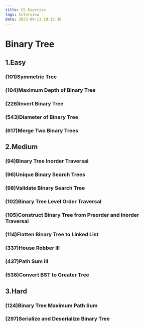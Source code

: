 ```yaml
---
title: CS Exercise
tags: Interview
date: 2023-09-11 10:15:38
---
```


# Binary Tree

##   1.Easy

###   (101)Symmetric Tree

###   (104)Maximum Depth of Binary Tree

###   (226)Invert Binary Tree

###   (543)Diameter of Binary Tree

###   (617)Merge Two Binary Trees

##   2.Medium

###   (94)Binary Tree Inorder Traversal

###   (96)Unique Binary Search Trees

###   (98)Validate Binary Search Tree

###   (102)Binary Tree Level Order Traversal

###   (105)Construct Binary Tree from Preorder and Inorder Traversal

###   (114)Flatten Binary Tree to Linked List

###   (337)House Robber III

###   (437)Path Sum III

###   (538)Convert BST to Greater Tree

##   3.Hard

###   (124)Binary Tree Maximum Path Sum

###   (297)Serialize and Deserialize Binary Tree

